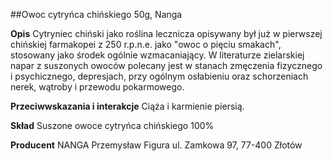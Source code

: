 ##Owoc cytryńca chińskiego 50g, Nanga

**Opis** Cytryniec chiński jako roślina lecznicza opisywany był już w pierwszej chińskiej farmakopei z 250 r.p.n.e. jako "owoc o pięciu smakach", stosowany jako środek ogólnie wzmacaniający. W literaturze zielarskiej napar z suszonych owoców polecany jest w stanach zmęczenia fizycznego i psychicznego, depresjach, przy ogólnym osłabieniu oraz schorzeniach nerek, wątroby i przewodu pokarmowego.

**Przeciwwskazania i interakcje** Ciąża i karmienie piersią.

**Skład** Suszone owoce cytryńca chińskiego 100%

**Producent** NANGA Przemysław Figura
ul. Zamkowa 97, 77-400 Złotów
